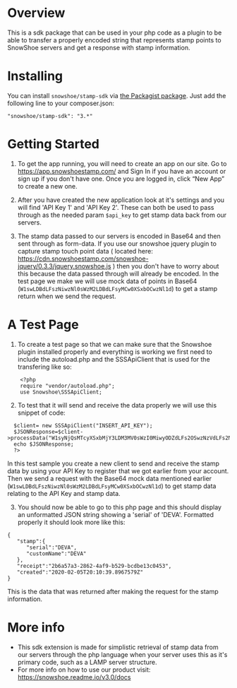# Overview
This is a sdk package that can be used in your php code as a plugin to be able to transfer a properly encoded string that represents stamp points to SnowShoe servers and get a response with stamp information.

# Installing

You can install `snowshoe/stamp-sdk` via [the Packagist package](https://packagist.org/packages/snowshoe/stamp-sdk). Just add the following line to your composer.json:

    "snowshoe/stamp-sdk": "3.*"

# Getting Started

1. To get the app running, you will need to create an app on our site. Go to https://app.snowshoestamp.com/ and Sign In if you have an account or sign up if you don't have one. Once you are logged in, click “New App” to create a new one.

2. After you have created the new application look at it's settings and you will find 'API Key 1' and 'API Key 2'. These can both be used to pass through as the needed param `$api_key` to get stamp data back from our servers.

3. The stamp data passed to our servers is encoded in Base64 and then sent through as form-data. If you use our snowshoe jquery plugin to capture stamp touch point data ( located here: https://cdn.snowshoestamp.com/snowshoe-jquery/0.3.3/jquery.snowshoe.js ) then you don't have to worry about this because the data passed through will already be encoded. In the test page we make we will use mock data of points in Base64 (`W1swLDBdLFszNiwzNl0sWzM2LDBdLFsyMCw0XSxbOCwzNl1d`) to get a stamp return when we send the request.

# A Test Page

1. To create a test page so that we can make sure that the Snowshoe plugin installed properly and everything is working we first need to include the autoload.php and the SSSApiClient that is used for the transfering like so:

```
    <?php
    require "vendor/autoload.php";
    use Snowshoe\SSSApiClient;
```

2. To test that it will send and receive the data properly we will use this snippet of code:

```
  $client= new SSSApiClient("INSERT_API_KEY");
  $JSONResponse=$client->processData("W1syNjQsMTcyXSxbMjY3LDM3MV0sWzI0MiwyODZdLFs2OSwzNzVdLFs2NiwyMjFdXQ==");
  echo $JSONResponse;
  ?>
```
In this test sample you create a new client to send and receive the stamp data by using your API Key to register that we got earlier from your account. Then we send a request with the Base64 mock data mentioned earlier (`W1swLDBdLFszNiwzNl0sWzM2LDBdLFsyMCw0XSxbOCwzNl1d`) to get stamp data relating to the API Key and stamp data.

3. You should now be able to go to this php page and this should display an unformatted JSON string showing a 'serial' of 'DEVA'. Formatted properly it should look more like this:

```
{
   "stamp":{
      "serial":"DEVA",
      "customName":"DEVA"
   },
   "receipt":"2b6a57a3-2862-4af9-b529-bcdbe13c0453",
   "created":"2020-02-05T20:10:39.8967579Z"
}
```

This is the data that was returned after making the request for the stamp information.

# More info

- This sdk extension is made for simplistic retrieval of stamp data from our servers through the php language when your server uses this as it's primary code, such as a LAMP server structure.
- For more info on how to use our product visit: 
    https://snowshoe.readme.io/v3.0/docs
